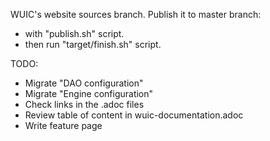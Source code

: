 WUIC's website sources branch. Publish it to master branch:
- with "publish.sh" script.
- then run "target/finish.sh" script.

TODO:
- Migrate "DAO configuration"
- Migrate "Engine configuration"
- Check links in the .adoc files
- Review table of content in wuic-documentation.adoc
- Write feature page